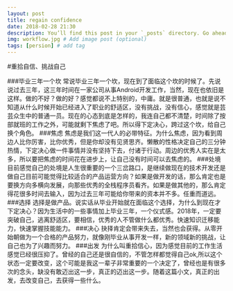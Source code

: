 ```yaml
---
layout: post
title: regain confidence
date: 2018-02-28 21:30
description: You’ll find this post in your `_posts` directory. Go ahead and edit it and re-build the site to see your changes. # Add post description (optional)
img: workflow.jpg # Add image post (optional)
tags: [persion] # add tag
---
```

#重拾自信、挑战自己

###毕业三年一个坎
常说毕业三年一个坎，现在到了面临这个坎的时候了。先说说过去三年，这三年时间在一家公司从事Android开发工作，当然，现在也依旧是这样。做的不好？做的好？感觉都说不上特别的，中庸。就是很普通，也就是说不知道从什么时候开始已经进入了职业的舒适区，没有挑战，没有信心，感觉就是芸芸众生中的普通一员。现在的心态到底是怎样的，我连自己都不清楚，时间除了按部就班的工作之外，可能就剩下焦虑了吧。所以得下定决心，跨过这个坎，给自己换个角色。
###焦虑
焦虑是我们这一代人的必带特征。为什么焦虑，因为看到周边人比你厉害，比你优秀，但是你却没有见贤思齐。懒散的性格决定自己的三分钟热情，下定决心做一件事情并没有坚持下去，付诸于行动。周边的优秀人实在是太多，所以要把焦虑的时间花在进步上，让自己没有时间可以去焦虑的。
###处境
目前感觉自己的处境是人生很重要的一个三岔路口，是继续做现在的技术开发还是做自己目前可能觉得比较适合的产品运营方向？如果是做开发的话，那么肯定也是要换方向多横向发展，向那些优秀的全栈程序员看齐。如果是做其他的，那么肯定得花很多时间去输入，因为过去三年可能给你带来的资本并不多。任重而道远。
###选择
选择是做产品。说实话从毕业开始就在面临这个选择，为什么到现在才下定决心？因为生活中的一些事情加上毕业三年，一个仪式感。2018年，一定要突破自己，逃离舒适区，要相信，优秀的人不管做什么都优秀。快速知识迁移能力，快速掌握技能能力。
###决心
抉择肯定会带来失去，当然也会获得。从零开始朝做为一个合格的产品努力，就像刚毕业从事开发一样，新的领域新的挑战，让自己也为了兴趣而努力。
###出发
为什么叫重拾信心，因为感觉目前的工作生活感觉已经很压抑了。曾经的自己还是很自信的，不管怎样都觉得自己ok,所以这个状态一定要改变，这个可能是我这一辈子非常重要的一个决定了，曾经也是有很多次的念头，缺没有敢迈出这一步，真正的迈出这一步。随着这篇小文，真正的出发，去改变自己，去获得一些什么。






